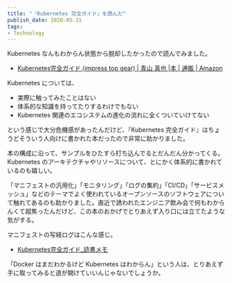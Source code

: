 ```yaml
---
title: "『Kubernetes 完全ガイド』を読んだ"
publish_date: 2020-05-31
tags:
- Technology
---
```


Kubernetes なんもわからん状態から脱却したかったので読んでみました。

- [Kubernetes完全ガイド (impress top gear) | 青山 真也 |本 | 通販 | Amazon](https://www.amazon.co.jp/dp/4295004804/)

Kubernetes については、

- 実際に触ってみたことはない
- 体系的な知識を持ってたりするわけでもない
- Kubernetes 関連のエコシステムの進化の流れに全くついていけてない

という感じで大分危機感があったんだけど、『Kubernetes
完全ガイド』はちょうどそういう人向けに書かれた本だったので非常に助かりました。

本の構成に沿って、サンプルをひたすら打ち込んでるとだんだん分かってくる。Kubernetes
のアーキテクチャやリソースについて、とにかく体系的に書かれているのも嬉しい。

「マニフェストの汎用化」「モニタリング」「ログの集約」「CI/CD」「サービスメッシュ」などのテーマでよく使われているオープンソースのソフトウェアについて触れてあるのも助かりました。直近で誘われたエンジニア飲み会で何もわからんくて超焦ったんだけど、この本のおかげでとりあえず入り口には立てたような気がする。

マニフェストの写経ログはこんな感じ。

- [Kubernetes完全ガイド_読書メモ](https://gist.github.com/gushernobindsme/d5e0cfd8d6fab1d4129bb051ff9a84ba)

「Docker はまだわかるけど Kubernetes
はわからん」という人は、とりあえず手に取ってみると道が開けていいんじゃないでしょうか。
